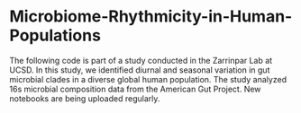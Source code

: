 # Microbiome-Rhythmicity-in-Human-Populations

The following code is part of a study conducted in the Zarrinpar Lab at UCSD. In this study, we identified diurnal and seasonal variation in gut microbial clades in a diverse global human population. The study analyzed 16s microbial composition data from the American Gut Project. New notebooks are being uploaded regularly.
